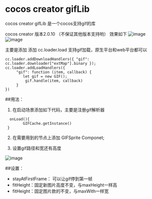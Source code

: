 # cocos creator gifLib
cocos creator gifLib 是一个cocos支持gif的库

cocos creator 版本2.0.10 （不保证其他版本支持哟）
效果如下
![image](https://github.com/baibai2013/cocos-creator-gifLib/blob/master/1.gif)
![image](https://github.com/baibai2013/cocos-creator-gifLib/blob/master/2.gif)

主要是添加 添加 cc.loader.load 支持gif加载，原生平台和web平台都可以

```
cc.loader.addDownloadHandlers({ "gif": cc.loader.downloader["extMap"].binary });
cc.loader.addLoadHandlers({
     "gif": function (item, callback) {
        let gif = new GIF();
         gif.handle(item, callback)
     }
})
```

##用法：

 1. 在启动场景添加如下代码，主要是注册gif解析器
```
  onLoad(){
        GIFCache.getInstance()
 }
```

2. 在需要用到的节点上添加 GIFSprite Componet;

3. 设置gif路径和宽还有高度

![image](https://github.com/baibai2013/cocos-creator-gifLib/blob/master/3.png)

##设置：
* stayAtFirstFrame： 可以让gif停到第一帧 
* fitHeight：固定新图片高度不变，与maxHeight一样高
* fitHeight：固定图片款的不变，与maxWith一样宽






